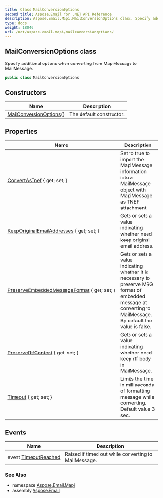 ```yaml
---
title: Class MailConversionOptions
second_title: Aspose.Email for .NET API Reference
description: Aspose.Email.Mapi.MailConversionOptions class. Specify additional options when converting from MapiMessage to MailMessage
type: docs
weight: 18040
url: /net/aspose.email.mapi/mailconversionoptions/
---
```

## MailConversionOptions class

Specify additional options when converting from MapiMessage to MailMessage.

```csharp
public class MailConversionOptions
```

## Constructors

| Name | Description |
| --- | --- |
| [MailConversionOptions](mailconversionoptions/)() | The default constructor. |

## Properties

| Name | Description |
| --- | --- |
| [ConvertAsTnef](../../aspose.email.mapi/mailconversionoptions/convertastnef/) { get; set; } | Set to true to import the MapiMessage information into a MailMessage object with MapiMessage as TNEF attachment. |
| [KeepOriginalEmailAddresses](../../aspose.email.mapi/mailconversionoptions/keeporiginalemailaddresses/) { get; set; } | Gets or sets a value indicating whether need keep original email address. |
| [PreserveEmbeddedMessageFormat](../../aspose.email.mapi/mailconversionoptions/preserveembeddedmessageformat/) { get; set; } | Gets or sets a value indicating whether it is necessary to preserve MSG format of embedded message at converting to MailMessage. By default the value is false. |
| [PreserveRtfContent](../../aspose.email.mapi/mailconversionoptions/preservertfcontent/) { get; set; } | Gets or sets a value indicating whether need keep rtf body in MailMessage. |
| [Timeout](../../aspose.email.mapi/mailconversionoptions/timeout/) { get; set; } | Limits the time in milliseconds of formatting message while converting. Default value 3 sec. |

## Events

| Name | Description |
| --- | --- |
| event [TimeoutReached](../../aspose.email.mapi/mailconversionoptions/timeoutreached/) | Raised if timed out while converting to MailMessage. |

### See Also

* namespace [Aspose.Email.Mapi](../../aspose.email.mapi/)
* assembly [Aspose.Email](../../)


